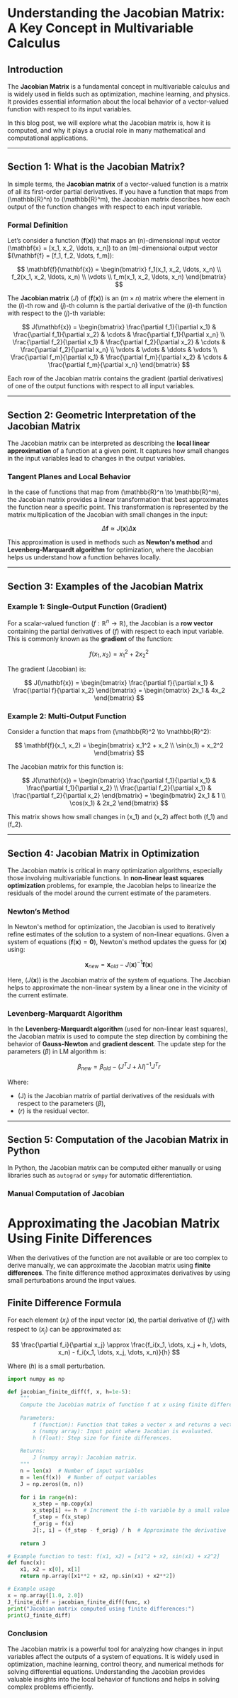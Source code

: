 # Understanding the Jacobian Matrix: A Key Concept in Multivariable Calculus

## Introduction

The **Jacobian Matrix** is a fundamental concept in multivariable calculus and is widely used in fields such as optimization, machine learning, and physics. It provides essential information about the local behavior of a vector-valued function with respect to its input variables.

In this blog post, we will explore what the Jacobian matrix is, how it is computed, and why it plays a crucial role in many mathematical and computational applications.

---

## Section 1: What is the Jacobian Matrix?

In simple terms, the **Jacobian matrix** of a vector-valued function is a matrix of all its first-order partial derivatives. If you have a function that maps from \(\mathbb{R}^n\) to \(\mathbb{R}^m\), the Jacobian matrix describes how each output of the function changes with respect to each input variable.

### Formal Definition

Let’s consider a function $(\mathbf{f}(\mathbf{x}))$ that maps an \(n\)-dimensional input vector \(\mathbf{x} = [x_1, x_2, \ldots, x_n]\) to an \(m\)-dimensional output vector $(\mathbf{f} = [f_1, f_2, \ldots, f_m]\):

$$
\mathbf{f}(\mathbf{x}) = 
\begin{bmatrix}
f_1(x_1, x_2, \ldots, x_n) \\
f_2(x_1, x_2, \ldots, x_n) \\
\vdots \\
f_m(x_1, x_2, \ldots, x_n)
\end{bmatrix}
$$

The **Jacobian matrix** $(J)$ of $(\mathbf{f}(\mathbf{x}))$ is an $(m \times n)$ matrix where the element in the $(i)$-th row and $(j)$-th column is the partial derivative of the $(i)$-th function with respect to the $(j)$-th variable:

$$
J(\mathbf{x}) = 
\begin{bmatrix}
\frac{\partial f_1}{\partial x_1} & \frac{\partial f_1}{\partial x_2} & \cdots & \frac{\partial f_1}{\partial x_n} \\
\frac{\partial f_2}{\partial x_1} & \frac{\partial f_2}{\partial x_2} & \cdots & \frac{\partial f_2}{\partial x_n} \\
\vdots & \vdots & \ddots & \vdots \\
\frac{\partial f_m}{\partial x_1} & \frac{\partial f_m}{\partial x_2} & \cdots & \frac{\partial f_m}{\partial x_n}
\end{bmatrix}
$$

Each row of the Jacobian matrix contains the gradient (partial derivatives) of one of the output functions with respect to all input variables.

---

## Section 2: Geometric Interpretation of the Jacobian Matrix

The Jacobian matrix can be interpreted as describing the **local linear approximation** of a function at a given point. It captures how small changes in the input variables lead to changes in the output variables.

### Tangent Planes and Local Behavior

In the case of functions that map from \(\mathbb{R}^n \to \mathbb{R}^m\), the Jacobian matrix provides a linear transformation that best approximates the function near a specific point. This transformation is represented by the matrix multiplication of the Jacobian with small changes in the input:

$$
\Delta \mathbf{f} \approx J(\mathbf{x}) \Delta \mathbf{x}
$$

This approximation is used in methods such as **Newton's method** and **Levenberg-Marquardt algorithm** for optimization, where the Jacobian helps us understand how a function behaves locally.

---

## Section 3: Examples of the Jacobian Matrix

### Example 1: Single-Output Function (Gradient)

For a scalar-valued function $(f : \mathbb{R}^n \to \mathbb{R})$, the Jacobian is a **row vector** containing the partial derivatives of $(f)$ with respect to each input variable. This is commonly known as the **gradient** of the function:

$$
f(x_1, x_2) = x_1^2 + 2x_2^2
$$

The gradient (Jacobian) is:

$$
J(\mathbf{x}) = \begin{bmatrix} \frac{\partial f}{\partial x_1} & \frac{\partial f}{\partial x_2} \end{bmatrix} = \begin{bmatrix} 2x_1 & 4x_2 \end{bmatrix}
$$

### Example 2: Multi-Output Function

Consider a function that maps from \(\mathbb{R}^2 \to \mathbb{R}^2\):

$$
\mathbf{f}(x_1, x_2) = 
\begin{bmatrix}
x_1^2 + x_2 \\
\sin(x_1) + x_2^2
\end{bmatrix}
$$

The Jacobian matrix for this function is:

$$
J(\mathbf{x}) = 
\begin{bmatrix}
\frac{\partial f_1}{\partial x_1} & \frac{\partial f_1}{\partial x_2} \\
\frac{\partial f_2}{\partial x_1} & \frac{\partial f_2}{\partial x_2}
\end{bmatrix} = 
\begin{bmatrix}
2x_1 & 1 \\
\cos(x_1) & 2x_2
\end{bmatrix}
$$

This matrix shows how small changes in \(x_1\) and \(x_2\) affect both \(f_1\) and \(f_2\).

---

## Section 4: Jacobian Matrix in Optimization

The Jacobian matrix is critical in many optimization algorithms, especially those involving multivariable functions. In **non-linear least squares optimization** problems, for example, the Jacobian helps to linearize the residuals of the model around the current estimate of the parameters.

### Newton’s Method

In Newton's method for optimization, the Jacobian is used to iteratively refine estimates of the solution to a system of non-linear equations. Given a system of equations $(\mathbf{f}(\mathbf{x}) = \mathbf{0})$, Newton's method updates the guess for $(\mathbf{x})$ using:

$$
\mathbf{x}_{new} = \mathbf{x}_{old} - J(\mathbf{x})^{-1} \mathbf{f}(\mathbf{x})
$$

Here, $(J(\mathbf{x}))$ is the Jacobian matrix of the system of equations. The Jacobian helps to approximate the non-linear system by a linear one in the vicinity of the current estimate.

### Levenberg-Marquardt Algorithm

In the **Levenberg-Marquardt algorithm** (used for non-linear least squares), the Jacobian matrix is used to compute the step direction by combining the behavior of **Gauss-Newton** and **gradient descent**. The update step for the parameters $(\beta)$ in LM algorithm is:

$$
\beta_{new} = \beta_{old} - (J^T J + \lambda I)^{-1} J^T r
$$

Where:

- \(J\) is the Jacobian matrix of partial derivatives of the residuals with respect to the parameters $(\beta)$,
- $(r)$ is the residual vector.

---

## Section 5: Computation of the Jacobian Matrix in Python

In Python, the Jacobian matrix can be computed either manually or using libraries such as `autograd` or `sympy` for automatic differentiation.

### Manual Computation of Jacobian

# Approximating the Jacobian Matrix Using Finite Differences

When the derivatives of the function are not available or are too complex to derive manually, we can approximate the Jacobian matrix using **finite differences**. The finite difference method approximates derivatives by using small perturbations around the input values.

## Finite Difference Formula

For each element $(x_j)$ of the input vector $(\mathbf{x})$, the partial derivative of $(f_i)$ with respect to $(x_j)$ can be approximated as:

$$
\frac{\partial f_i}{\partial x_j} \approx \frac{f_i(x_1, \dots, x_j + h, \dots, x_n) - f_i(x_1, \dots, x_j, \dots, x_n)}{h}
$$

Where $(h)$ is a small perturbation.

```python
import numpy as np

def jacobian_finite_diff(f, x, h=1e-5):
    """
    Compute the Jacobian matrix of function f at x using finite differences.
    
    Parameters:
        f (function): Function that takes a vector x and returns a vector.
        x (numpy array): Input point where Jacobian is evaluated.
        h (float): Step size for finite differences.
    
    Returns:
        J (numpy array): Jacobian matrix.
    """
    n = len(x)  # Number of input variables
    m = len(f(x))  # Number of output variables
    J = np.zeros((m, n))
    
    for i in range(n):
        x_step = np.copy(x)
        x_step[i] += h  # Increment the i-th variable by a small value h
        f_step = f(x_step)
        f_orig = f(x)
        J[:, i] = (f_step - f_orig) / h  # Approximate the derivative
    
    return J

# Example function to test: f(x1, x2) = [x1^2 + x2, sin(x1) + x2^2]
def func(x):
    x1, x2 = x[0], x[1]
    return np.array([x1**2 + x2, np.sin(x1) + x2**2])

# Example usage
x = np.array([1.0, 2.0])
J_finite_diff = jacobian_finite_diff(func, x)
print("Jacobian matrix computed using finite differences:")
print(J_finite_diff)
```

### Conclusion
The Jacobian matrix is a powerful tool for analyzing how changes in input variables affect the outputs of a system of equations. It is widely used in optimization, machine learning, control theory, and numerical methods for solving differential equations. Understanding the Jacobian provides valuable insights into the local behavior of functions and helps in solving complex problems efficiently.
